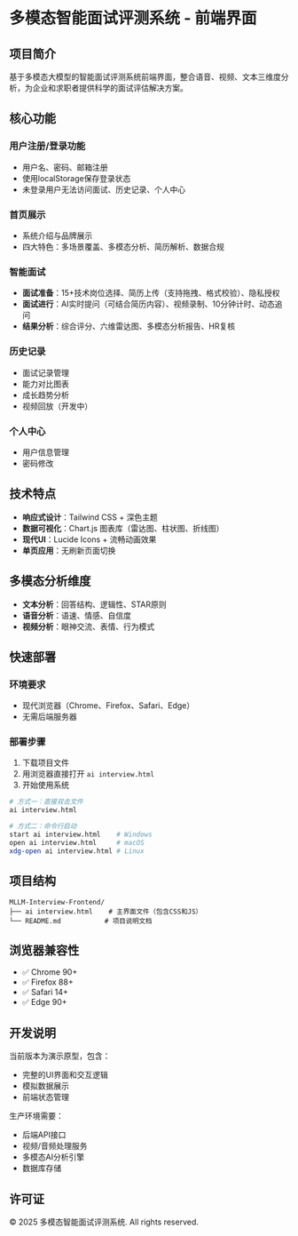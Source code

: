 # 多模态智能面试评测系统 - 前端界面

## 项目简介

基于多模态大模型的智能面试评测系统前端界面，整合语音、视频、文本三维度分析，为企业和求职者提供科学的面试评估解决方案。

## 核心功能

### 用户注册/登录功能
- 用户名、密码、邮箱注册
- 使用localStorage保存登录状态
- 未登录用户无法访问面试、历史记录、个人中心

### 首页展示
- 系统介绍与品牌展示
- 四大特色：多场景覆盖、多模态分析、简历解析、数据合规

### 智能面试
- **面试准备**：15+技术岗位选择、简历上传（支持拖拽、格式校验）、隐私授权
- **面试进行**：AI实时提问（可结合简历内容）、视频录制、10分钟计时、动态追问
- **结果分析**：综合评分、六维雷达图、多模态分析报告、HR复核

### 历史记录
- 面试记录管理
- 能力对比图表
- 成长趋势分析
- 视频回放（开发中）

### 个人中心
- 用户信息管理
- 密码修改

## 技术特点

- **响应式设计**：Tailwind CSS + 深色主题
- **数据可视化**：Chart.js 图表库（雷达图、柱状图、折线图）
- **现代UI**：Lucide Icons + 流畅动画效果
- **单页应用**：无刷新页面切换

## 多模态分析维度

- **文本分析**：回答结构、逻辑性、STAR原则
- **语音分析**：语速、情感、自信度
- **视频分析**：眼神交流、表情、行为模式

## 快速部署

### 环境要求
- 现代浏览器（Chrome、Firefox、Safari、Edge）
- 无需后端服务器

### 部署步骤
1. 下载项目文件
2. 用浏览器直接打开 `ai interview.html`
3. 开始使用系统

```bash
# 方式一：直接双击文件
ai interview.html

# 方式二：命令行启动
start ai interview.html    # Windows
open ai interview.html     # macOS
xdg-open ai interview.html # Linux
```

## 项目结构

```
MLLM-Interview-Frontend/
├── ai interview.html    # 主界面文件（包含CSS和JS）
└── README.md           # 项目说明文档
```

## 浏览器兼容性

- ✅ Chrome 90+
- ✅ Firefox 88+
- ✅ Safari 14+
- ✅ Edge 90+

## 开发说明

当前版本为演示原型，包含：
- 完整的UI界面和交互逻辑
- 模拟数据展示
- 前端状态管理

生产环境需要：
- 后端API接口
- 视频/音频处理服务
- 多模态AI分析引擎
- 数据库存储

## 许可证

© 2025 多模态智能面试评测系统. All rights reserved.